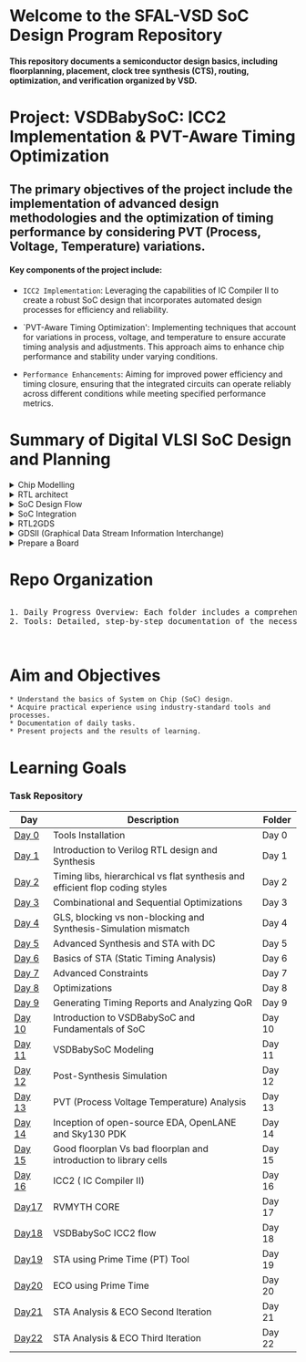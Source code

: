 # Welcome to the SFAL-VSD SoC Design Program Repository 

#### This repository documents a semiconductor design basics, including floorplanning, placement, clock tree synthesis (CTS), routing, optimization, and verification organized by VSD.

# Project: VSDBabySoC: ICC2 Implementation & PVT-Aware Timing Optimization

## The primary objectives of the project include the implementation of advanced design methodologies and the optimization of timing performance by considering PVT (Process, Voltage, Temperature) variations.

#### Key components of the project include:

* `ICC2 Implementation`: Leveraging the capabilities of IC Compiler II to create a robust SoC design that incorporates automated design processes for efficiency and reliability.

* `PVT-Aware Timing Optimization': Implementing techniques that account for variations in process, voltage, and temperature to ensure accurate timing analysis and adjustments. This approach aims to enhance chip performance and stability under varying conditions.

* `Performance Enhancements`: Aiming for improved power efficiency and timing closure, ensuring that the integrated circuits can operate reliably across different conditions while meeting specified performance metrics.



# Summary of Digital VLSI SoC Design and Planning

<details>
<summary> Chip Modelling </summary>
<br>
 
![Capture](https://github.com/user-attachments/assets/09f91696-937b-4bd8-9045-fafd02103e19)

+ Write the C code for an application and compile it using the gcc in Linux and measure the output O0 as given in the figure.
+ Model the entire specifications of the application in C environment, compile it and measure the output O1
+ Ensure that output O0 == O1.

</details>

<details>
<summary> RTL architect </summary>
<br>

![Capture](https://github.com/user-attachments/assets/67ed0c25-662e-45d9-908e-40c8590bfa1b)

+ Understand the specifications and represent the specifications in one of the hardware language like Verilog.
+ Take the same application, run on the hardware and measure O2.
+ Make sure that O2 == O1, so that functionality is retained.

</details>

<details>
<summary> SoC Design Flow </summary>
<br>

![image](https://github.com/user-attachments/assets/a9bc6248-f968-4043-a921-8ee7465092e7)

+ Divide the verilog code into multiple links like Processor as one part and Peripherals/IPs on another part
+ Processor Verilog code is synthesizable that is the code is converted into Gates

![image](https://github.com/user-attachments/assets/ec3647a8-9005-47a8-83b6-6ad7f39e5a3a)

+ Make sure that verilog code written for processor is synthesizable, so that it can be easily converted into Gates
+ Prepherals/IPs are divided into Macros and Analog IPs. The more popular analog IP is 10-bit ADC.
+ Processor and Macros are synthesizable, whereas analog IPs need not be synthesizable.

</details>


<details>
<summary>SoC Integration</summary>
<br>

![image](https://github.com/user-attachments/assets/6167041f-2659-419b-99ec-b7677c223eff)

</details>


<details>
<summary>RTL2GDS</summary> 
<br>
 
+ RTL2GDS refers to the process of converting a Register Transfer Level (RTL) design, typically described in a Hardware Description Language (HDL) such as VHDL or Verilog, into a GDSII file, which represents the geometric layout of the integrated circuit for fabrication.

</details>

<details>
 
<summary>GDSII (Graphical Data Stream Information Interchange)</summary>
<br>

+ It is a file which contains only metal layers. Information about the fabrication of chip.
+ GDSII will go for DRC/LVS checks, to retain the connectivity.
+ GDSII file is then sent to factory. This process of sending GDSII to the factory is knowns as tapeout. Receiving the chips back from factory is called tapein.

</details>

<details>
<summary>Prepare a Board</summary>
<br>

![image](https://github.com/user-attachments/assets/a09eeac5-feee-4e0f-b715-ca52fb76da4d)

</details>

# Repo Organization

<div style="overflow-x: auto; white-space: nowrap;">
  <pre>
1. Daily Progress Overview: Each folder includes a comprehensive overview of daily activities, including learning summaries, tool installations, relevant code and design files.
2. Tools: Detailed, step-by-step documentation of the necessary tools for the program, along with installation instructions and screenshots.
  </pre>
</div>

# Aim and Objectives

```
* Understand the basics of System on Chip (SoC) design.
* Acquire practical experience using industry-standard tools and processes.
* Documentation of daily tasks.
* Present projects and the results of learning.

```

# Learning Goals


### Task Repository

| Day  | Description  |Folder  |
| ------------ | ------------ | ------------ |
|[Day 0](https://github.com/VijayalaxmiSKumbhar/SFALVSD/tree/main/Day%200 "Day 0") | Tools Installation  |Day 0|
|[Day 1](https://github.com/VijayalaxmiSKumbhar/SFALVSD/tree/main/Day%201 "Day 1") | Introduction to Verilog RTL design and Synthesis  |Day 1 |
|[Day 2](https://github.com/VijayalaxmiSKumbhar/SFALVSD/tree/main/Day%202%20 "Day 2") | Timing libs, hierarchical vs flat synthesis and efficient flop coding styles   |Day 2 |
| [Day 3](https://github.com/VijayalaxmiSKumbhar/SFALVSD/tree/main/Day%203 "Day 3")| Combinational and Sequential Optimizations   |Day 3 |
| [Day 4](https://github.com/VijayalaxmiSKumbhar/SFALVSD/tree/main/Day%204 "Day 4")| GLS, blocking vs non-blocking and Synthesis-Simulation mismatch   |Day 4 |
|[Day 5](https://github.com/VijayalaxmiSKumbhar/SFALVSD/tree/main/Day%205 "Day 5") | Advanced Synthesis and STA with DC  |Day 5 |
|[Day 6](https://github.com/VijayalaxmiSKumbhar/SFALVSD/tree/main/Day%206 "Day 6") | Basics of STA (Static Timing Analysis)  |Day 6 |
| [Day 7](https://github.com/VijayalaxmiSKumbhar/SFALVSD/tree/main/Day%207 "Day 7")| Advanced Constraints  |Day 7 |
| [Day 8](https://github.com/VijayalaxmiSKumbhar/SFALVSD/tree/main/Day%208 "Day 8")| Optimizations   |Day 8 |
|[Day 9](https://github.com/VijayalaxmiSKumbhar/SFALVSD/tree/main/Day%209 "Day 9") | Generating Timing Reports and Analyzing QoR   |Day 9 |
| [Day 10](https://github.com/VijayalaxmiSKumbhar/SFALVSD/tree/main/Day10 "Day 10")| Introduction to VSDBabySoC and Fundamentals of SoC   |Day 10 |
| [Day 11](https://github.com/VijayalaxmiSKumbhar/SFALVSD/tree/main/Day11 "Day 11")| VSDBabySoC Modeling   |Day 11 |
|[Day 12](https://github.com/VijayalaxmiSKumbhar/SFALVSD/tree/main/Day12 "Day 12") | Post-Synthesis Simulation    |Day 12 |
|[Day 13](https://github.com/VijayalaxmiSKumbhar/SFALVSD/tree/main/Day13 "Day 13") | PVT (Process Voltage Temperature) Analysis   |Day 13 |
| [Day 14](https://github.com/VijayalaxmiSKumbhar/SFALVSD/tree/main/Day14 "Day 14")| Inception of open-source EDA, OpenLANE and Sky130 PDK  |Day 14 |
| [Day 15](https://github.com/VijayalaxmiSKumbhar/SFALVSD/tree/main/Day15 "Day 15")| Good floorplan Vs bad floorplan and introduction to library cells  |Day 15 |
|[Day 16](https://github.com/VijayalaxmiSKumbhar/SFALVSD/tree/main/Day16 "Day 16") | ICC2 ( IC Compiler II)  |Day 16 |
|[Day17](http://https://github.com/VijayalaxmiSKumbhar/SFALVSD/tree/main/Day17 "Day17")   |  RVMYTH CORE |Day 17 |
|  [Day18](https://github.com/VijayalaxmiSKumbhar/SFALVSD/tree/main/Day18 "Day18") |  VSDBabySoC ICC2 flow |Day 18|
|[Day19](https://github.com/VijayalaxmiSKumbhar/SFALVSD/tree/main/Day19 "Day19")|STA using Prime Time (PT) Tool|Day 19|
|  [Day20](https://github.com/VijayalaxmiSKumbhar/SFALVSD/tree/main/Day20 "Day20") |  ECO using Prime Time | Day 20  |
| [Day21](https://github.com/VijayalaxmiSKumbhar/SFALVSD/tree/main/Day21 "Day21")  | STA Analysis & ECO Second Iteration  | Day 21  |
| [Day22](https://github.com/VijayalaxmiSKumbhar/SFALVSD/tree/main/Day22 "Day22") | STA Analysis & ECO Third Iteration  | Day 22  |







 
















